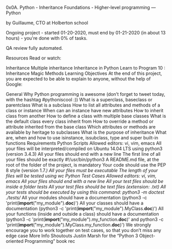 0x0A. Python - Inheritance
 Foundations - Higher-level programming ― Python

 by Guillaume, CTO at Holberton school

 Ongoing project - started 01-20-2020, must end by 01-21-2020 (in about 13 hours) - you're done with 0% of tasks.

 QA review fully automated.

Resources
Read or watch:

Inheritance
Multiple inheritance
Inheritance in Python
Learn to Program 10 : Inheritance Magic Methods
Learning Objectives
At the end of this project, you are expected to be able to explain to anyone, without the help of Google:

General
Why Python programming is awesome (don’t forget to tweet today, with the hashtag #pythoniscool :))
What is a superclass, baseclass or parentclass
What is a subclass
How to list all attributes and methods of a class or instance
When can an instance have new attributes
How to inherit class from another
How to define a class with multiple base classes
What is the default class every class inherit from
How to override a method or attribute inherited from the base class
Which attributes or methods are available by heritage to subclasses
What is the purpose of inheritance
What are, when and how to use isinstance, issubclass, type and super built-in functions
Requirements
Python Scripts
Allowed editors: vi, vim, emacs
All your files will be interpreted/compiled on Ubuntu 14.04 LTS using python3 (version 3.4.3)
All your files should end with a new line
The first line of all your files should be exactly #!/usr/bin/python3
A README.md file, at the root of the folder of the project, is mandatory
Your code should use the PEP 8 style (version 1.7.*)
All your files must be executable
The length of your files will be tested using wc
Python Test Cases
Allowed editors: vi, vim, emacs
All your files should end with a new line
All your test files should be inside a folder tests
All your test files should be text files (extension: .txt)
All your tests should be executed by using this command: python3 -m doctest ./tests/*
All your modules should have a documentation (python3 -c 'print(__import__("my_module").__doc__)')
All your classes should have a documentation (python3 -c 'print(__import__("my_module").MyClass.__doc__)')
All your functions (inside and outside a class) should have a documentation (python3 -c 'print(__import__("my_module").my_function.__doc__)' and python3 -c 'print(__import__("my_module").MyClass.my_function.__doc__)')
We strongly encourage you to work together on test cases, so that you don’t miss any edge case
More Info
Shoutouts
Justin Marsh for the “Python 3 Object-oriented Programming” book rec
